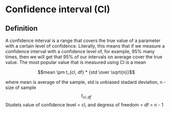 # Confidence interval (CI)
## Definition
A confidence interval is a range that covers the true value of a parameter with a certain level of confidence. Literally, this means that if we measure a confidence interval with a confidence level of, for example, 95% many times, then we will get that 95% of our intervals on average cover the true value.
The most popular value that is measured using CI is a mean

$$mean \pm t_{cl, df} * {std \over \sqrt{n}}$$

where mean is average of the sample,
std is unbiased stadard deviation,
n - size of sample
$$t_{cl, df}$$ Studets value of confidence level = cl, and degress of freedom = df = n - 1
